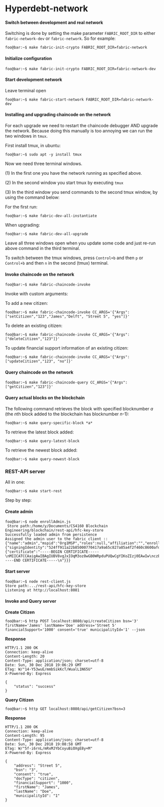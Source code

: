 # Hyperdebt-network

#### Switch between development and real network
Switching is done by setting the make parameter `FABRIC_ROOT_DIR`
to either `fabric-network-dev` or `fabric-network`. So for example:
```console
foo@bar:~$ make fabric-init-crypto FABRIC_ROOT_DIR=fabric-network
```

#### Initialize configuration
```console
foo@bar:~$ make fabric-init-crypto FABRIC_ROOT_DIR=fabric-network-dev
```

#### Start development network
Leave terminal open
```console
foo@bar:~$ make fabric-start-network FABRIC_ROOT_DIR=fabric-network-dev
```

#### Installing and upgrading chaincode on the network
For each upgrade we need to restart the chaincode debugger AND upgrade the network. Because doing this manually 
is too annoying we can run the two windows in `tmux`.

First install tmux, in ubuntu:
```console
foo@bar:~$ sudo apt -y install tmux
```

Now we need three terminal windows.

(1) In the first one you have the network running as specified above.

(2) In the second window you start tmux by executing `tmux`

(3) In the third window you send commands to the second tmux window, by using the command 
below:

For the first run:
```console
foo@bar:~$ make fabric-dev-all-instantiate
```

When upgrading:
```console
foo@bar:~$ make fabric-dev-all-upgrade
```

Leave all three windows open when you update some code and just re-run above command in the third terminal.

To switch between the tmux windows, press `Control+b` and then `p` or `Control+b` and then `n` in 
the second (tmux) terminal.

#### Invoke chaincode on the network
```console
foo@bar:~$ make fabric-chaincode-invoke
```

Invoke with custom arguments:

To add a new citizen: 
```console
foo@bar:~$ make fabric-chaincode-invoke CC_ARGS='{"Args":["setCitizen","123","James","Delft", "Street 5", "yes"]}'
```
To delete an existing citizen:
```console
foo@bar:~$ make fabric-chaincode-invoke CC_ARGS='{"Args":["deleteCitizen","123"]}'
```
To update financial support information of an existing citizen:
```console
foo@bar:~$ make fabric-chaincode-invoke CC_ARGS='{"Args":["updateCitizen","123", "no"]}'
```


#### Query chaincode on the network
```console
foo@bar:~$ make fabric-chaincode-query CC_ARGS='{"Args":["getCitizen","123"]}'
```

#### Query actual blocks on the blockchain
The following command retrieves the block with specified blocknumber *a* (the *n*th block
added to the blockchain has blocknumber *n*-1):

```console
foo@bar:~$ make query-specific-block *a*
```

To retrieve the latest block added:

```console
foo@bar:~$ make query-latest-block
```

To retrieve the newest block added:

```console
foo@bar:~$ make query-newest-block
```

### REST-API server
All in one:
```console
foo@bar:~$ make start-rest
```

Step by step:
#### Create admin
```console
foo@bar:~$ node enrollAdmin.js
 Store path:/home/y/Documents/CS4160 Blockchain Engineering/blockchain/rest-api/hfc-key-store
Successfully loaded admin from persistence
Assigned the admin user to the fabric client ::{"name":"admin","mspid":"Org1MSP","roles":null,"affiliation":"","enrollmentSecret":"","enrollment":{"signingIdentity":"524ff911a22b85000770417a9a65c827a85a4f2f460c8600afdda607285901d1","identity":{"certificate":"-----BEGIN CERTIFICATE-----\nMIICATCCAaigAwIBAgIUBV8vgJxIOqM3oz8wGB0WRpduPUQwCgYIKoZIzj0EAwIw\nczELMAkGA1UEBhMCVVMxEzARBgNVBAgTCkNhbGlmb3JuaWExFjAUBgNVBAcTDVNh\nbiBGcmFuY2lzY28xGTAXBgNVBAoTEG9yZzEuZXhhbXBsZS5jb20xHDAaBgNVBAMT\nE2NhLm9yZzEuZXhhbXBsZS5jb20wHhcNMTgxMjI4MTgwNTAwWhcNMTkxMjI4MTgx\nMDAwWjAhMQ8wDQYDVQQLEwZjbGllbnQxDjAMBgNVBAMTBWFkbWluMFkwEwYHKoZI\nzj0CAQYIKoZIzj0DAQcDQgAEONZh0CyVv9uNUbsJRB28XDrtCZ/mqpqmMAgL8cVZ\nNhbFGOayBvGH97pvQBz3Ysi2eulM39zaWNsBUuPjZMQBs6NsMGowDgYDVR0PAQH/\nBAQDAgeAMAwGA1UdEwEB/wQCMAAwHQYDVR0OBBYEFNHW0KdSzkEyAyjbq066HcwC\n/W74MCsGA1UdIwQkMCKAIEqwliofTiy1P6NkG3EPehypJqWmlG1wglbhCxS/NoqS\nMAoGCCqGSM49BAMCA0cAMEQCIBKkzsOYLkASivnmLJyFUS5B1z/XQvxfyAM69z5Q\neCbVAiA4qmCrorn5Jy1ALitu5QdHVLmyAlum4FCN6cSX8aFabg==\n-----END CERTIFICATE-----\n"}}}
```

#### Start server
```console
foo@bar:~$ node rest-client.js
Store path:.../rest-api/hfc-key-store
Listening at http://localhost:8081
```

#### Invoke and Query server

__**Create Citizen**__

```console
foo@bar:~$ http POST localhost:8080/api/createCitizen bsn='3' firstName='James' lastName='Doe' address='Street 5' financialSupport='1000' consent='true' municipalityId='1' --json
```

__**Response**__

```console
HTTP/1.1 200 OK
Connection: keep-alive
Content-Length: 20
Content-Type: application/json; charset=utf-8
Date: Sun, 30 Dec 2018 19:06:29 GMT
ETag: W/"14-Y53wuE/mmbSikKcT/WualL1N65U"
X-Powered-By: Express

{
    "status": "success"
}
```

__**Query Citizen**__

```console
foo@bar:~$ http GET localhost:8080/api/getCitizen?bsn=3
```

__**Response**__

```console
HTTP/1.1 200 OK
Connection: keep-alive
Content-Length: 95
Content-Type: application/json; charset=utf-8
Date: Sun, 30 Dec 2018 19:08:58 GMT
ETag: W/"5f-i6rnL/mRxMJYbCoyuBiOXgE8y+M"
X-Powered-By: Express

{
    "address": "Street 5",
    "bsn": "3",
    "consent": "true",
    "docType": "citizen",
    "financialSupport": "1000",
    "firstName": "James",
    "lastName": "Doe",
    "municipalityId": "1"
}
```
